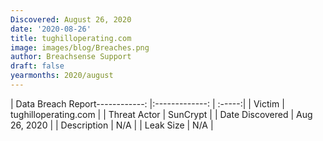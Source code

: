 ```yaml
---
Discovered: August 26, 2020
date: '2020-08-26'
title: tughilloperating.com
image: images/blog/Breaches.png
author: Breachsense Support
draft: false
yearmonths: 2020/august
---
```


| Data Breach Report------------:   |:-------------:    | :-----:|
| Victim    | tughilloperating.com      | 
| Threat Actor    | SunCrypt      | 
| Date Discovered    | Aug 26, 2020      | 
| Description    | N/A      | 
| Leak Size    | N/A      | 

